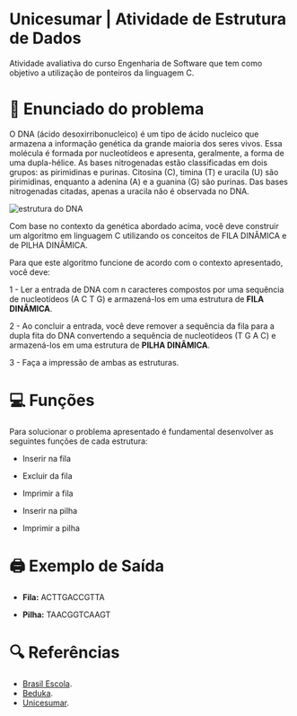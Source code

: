 # Unicesumar | Atividade de Estrutura de Dados
Atividade avaliativa do curso Engenharia de Software que tem como objetivo a utilização de ponteiros da linguagem C.

# :page_facing_up: Enunciado do problema
O DNA (ácido desoxirribonucleico) é um tipo de ácido nucleico que armazena a informação genética da grande maioria dos seres vivos. Essa molécula é formada por nucleotídeos e apresenta, geralmente, a forma de uma dupla-hélice. As bases nitrogenadas estão classificadas em dois grupos: as pirimidinas e purinas. Citosina (C), timina (T) e uracila (U) são pirimidinas, enquanto a adenina (A) e a guanina (G) são purinas. Das bases nitrogenadas citadas, apenas a uracila não é observada no DNA.

<picture>
<img alt="estrutura do DNA" src="https://beduka.com/blog/wp-content/uploads/2020/01/Estrutura-do-DNA.jpg">
</picture>

Com base no contexto da genética abordado acima, você deve construir um algoritmo em linguagem C utilizando os conceitos de FILA DINÂMICA e de PILHA DINÂMICA.

Para que este algoritmo funcione de acordo com o contexto apresentado, você deve:

1 - Ler a entrada de DNA com n caracteres compostos por uma sequência de nucleotídeos (A C T G) e armazená-los em uma estrutura de **FILA DINÂMICA**.

2 - Ao concluir a entrada, você deve remover a sequência da fila para a dupla fita do DNA convertendo a sequência de nucleotídeos (T G A C) e armazená-los em uma estrutura de **PILHA DINÂMICA**.

3 - Faça a impressão de ambas as estruturas.

# :computer: Funções
Para solucionar o problema apresentado é fundamental desenvolver as seguintes funções de cada estrutura:

- Inserir na fila

- Excluir da fila

- Imprimir a fila

- Inserir na pilha

- Imprimir a pilha

# :printer: Exemplo de Saída

- **Fila:** ACTTGACCGTTA

- **Pilha:** TAACGGTCAAGT

# :mag: Referências
- [Brasil Escola](https://brasilescola.uol.com.br/biologia/dna.htm).
- [Beduka](https://beduka.com/blog/exercicios/biologia-exercicios/exercicios-sobre-dna/).
- [Unicesumar](https://www.unicesumar.edu.br/home/).